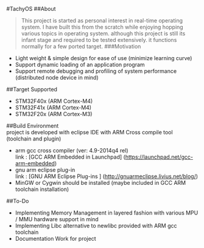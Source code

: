 #TachyOS 
##About
 >This project is started as personal interest in real-time operating system. I have built this from the scratch while enjoying hopping various topics in operating system. although this project is still its infant stage and required to be tested extensively. it functions normally for a few ported target.
###Motivation   
 + Light weight & simple design for ease of use (minimize learning curve)
 + Support dynamic loading of an application program
 + Support remote debugging and profiling of system performance (distributed node device in mind)

##Target Supported  
 + STM32F40x (ARM Cortex-M4)
 + STM32F41x (ARM Cortex-M4)
 + STM32F20x (ARM Cortex-M3)

##Build Environment   
 project is developed with eclipse IDE with ARM Cross compile tool (toolchain and plugin)
 + arm gcc cross compiler  (ver: 4.9-2014q4 rel)    
   link : [GCC ARM Embedded in Launchpad] (https://launchpad.net/gcc-arm-embedded)   
 + gnu arm eclipse plug-in   
   link : [GNU ARM Eclipse Plug-ins ] (http://gnuarmeclipse.livius.net/blog/)
 + MinGW or Cygwin should be installed (maybe included in GCC ARM toolchain installation)




##To-Do
> 
 + Implementing Memory Management in layered fashion with various MPU / MMU hardware support in mind  
 + Implementing Libc alternative to newlibc provided with ARM gcc toolchain   
 + Documentation Work for project





